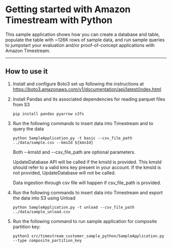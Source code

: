 # Getting started with Amazon Timestream with Python

This sample application shows how you can create a database and table, populate the table with ~126K rows of sample data, and run sample queries to jumpstart your evaluation and/or proof-of-concept applications with Amazon Timestream.

----
## How to use it

1. Install and configure Boto3 set up following the instructions at https://boto3.amazonaws.com/v1/documentation/api/latest/index.html

2. Install Pandas and its associated dependencies for reading parquet files from S3
   ```
   pip install pandas pyarrow s3fs
   ```

3. Run the following commands to insert data into Timestream and to query the data
    ```
    python SampleApplication.py -t basic --csv_file_path ../data/sample.csv --kmsId ${kmsId}
    ```

   Both --kmsId and --csv_file_path are optional parameters.

   UpdateDatabase API will be called if the kmsId is provided. This kmsId should refer to a valid kms key present in your account. If the kmsId is not provided, UpdateDatabase will not be called.

   Data ingestion through csv file will happen if csv_file_path is provided.

4. Run the following commands to insert data into Timestream and export the data into S3 using Unload
   ```
   python SampleApplication.py -t unload --csv_file_path ../data/sample_unload.csv
   ```
5. Run the following command to run sample application for composite partition key:
   ```shell
   python3 src/timestream_customer_sample_python/SampleApplication.py --type composite_partition_key
   ```